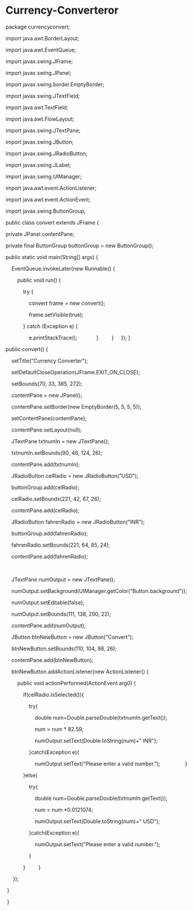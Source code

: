 # Currency-Converteror 

package currencyconvert; 
  
 import java.awt.BorderLayout; 
 
 import java.awt.EventQueue; 
  
 import javax.swing.JFrame;
 
 import javax.swing.JPanel; 
 
 import javax.swing.border.EmptyBorder; 
 
 import javax.swing.JTextField;
 
 import java.awt.TextField; 
 
 import java.awt.FlowLayout; 
 
 import javax.swing.JTextPane;
 
 import javax.swing.JButton; 
 
 import javax.swing.JRadioButton;
 
 import javax.swing.JLabel;
 
 import javax.swing.UIManager;
 
 import java.awt.event.ActionListener; 
 
 import java.awt.event.ActionEvent; 
 
 import javax.swing.ButtonGroup; 
  
 public class convert extends JFrame { 
  
 private JPanel contentPane; 
 
 private final ButtonGroup buttonGroup = new ButtonGroup(); 
  
  
 public static void main(String[] args) { 
 
     EventQueue.invokeLater(new Runnable() { 
     
         public void run() { 
         
             try { 
             
                 convert frame = new convert();
                 
                 frame.setVisible(true); 
                 
             } catch (Exception e) { 
             
                 e.printStackTrace(); 
             } 
         } 
     }); 
 } 
  
  
 public convert() { 
  
     setTitle("Currency Converter");
     
     setDefaultCloseOperation(JFrame.EXIT_ON_CLOSE);
     
     setBounds(70, 33, 385, 272); 
     
     contentPane = new JPanel(); 
     
     contentPane.setBorder(new EmptyBorder(5, 5, 5, 5)); 
     
     setContentPane(contentPane);
     
     contentPane.setLayout(null); 
  
     JTextPane txtnumIn = new JTextPane(); 
     
     txtnumIn.setBounds(90, 46, 124, 26);
     
     contentPane.add(txtnumIn); 
  
     JRadioButton celRadio = new JRadioButton("USD"); 
     
     buttonGroup.add(celRadio); 
     
     celRadio.setBounds(221, 42, 67, 26);
     
     contentPane.add(celRadio); 
  
     JRadioButton fahrenRadio = new JRadioButton("INR"); 
     
     buttonGroup.add(fahrenRadio); 
     
     fahrenRadio.setBounds(221, 64, 85, 24); 
     
     contentPane.add(fahrenRadio); 
  
      
  
     JTextPane numOutput = new JTextPane(); 
     
     numOutput.setBackground(UIManager.getColor("Button.background")); 
     
     numOutput.setEditable(false); 
     
     numOutput.setBounds(111, 138, 290, 22);
     
     contentPane.add(numOutput); 
  
     JButton btnNewButton = new JButton("Convert"); 
     
     btnNewButton.setBounds(110, 104, 98, 26); 
     
     contentPane.add(btnNewButton); 
     
     btnNewButton.addActionListener(new ActionListener() { 
     
         public void actionPerformed(ActionEvent arg0) { 
  
             if(celRadio.isSelected()){ 
             
                 try{ 
                 
                     double num=Double.parseDouble(txtnumIn.getText());
                     
                     num = num * 82.59;
                     
                     numOutput.setText(Double.toString(num)+" INR"); 
                     
                 }catch(Exception e){ 
                 
                     numOutput.setText("Please enter a valid number."); 
                 } 
                 
             }else{ 
             
                 try{ 
                 
                     double num=Double.parseDouble(txtnumIn.getText()); 
                     
                     num = num *0.0121074; 
                     
                     numOutput.setText(Double.toString(num)+" USD"); 
                     
                 }catch(Exception e){ 
                 
                     numOutput.setText("Please enter a valid number."); 
                     
                 } 
                 
             } 
         } 
         
     });
     
 } 
 
 }
